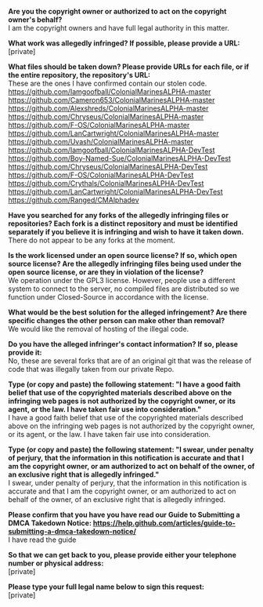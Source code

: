 **Are you the copyright owner or authorized to act on the copyright owner's behalf?**  
I am the copyright owners and have full legal authority in this matter.

**What work was allegedly infringed? If possible, please provide a URL:**  
[private]  

**What files should be taken down? Please provide URLs for each file, or if the entire repository, the repository's URL:**  
These are the ones I have confirmed contain our stolen code.  
https://github.com/Iamgoofball/ColonialMarinesALPHA-master  
https://github.com/Cameron653/ColonialMarinesALPHA-master  
https://github.com/Alexshreds/ColonialMarinesALPHA-master  
https://github.com/Chryseus/ColonialMarinesALPHA-master  
https://github.com/F-OS/ColonialMarinesALPHA-master  
https://github.com/LanCartwright/ColonialMarinesALPHA-master  
https://github.com/Uvash/ColonialMarinesALPHA-master  
https://github.com/Iamgoofball/ColonialMarinesALPHA-DevTest  
https://github.com/Boy-Named-Sue/ColonialMarinesALPHA-DevTest  
https://github.com/Chryseus/ColonialMarinesALPHA-DevTest  
https://github.com/F-OS/ColonialMarinesALPHA-DevTest  
https://github.com/Crythals/ColonialMarinesALPHA-DevTest  
https://github.com/LanCartwright/ColonialMarinesALPHA-DevTest  
https://github.com/Ranged/CMAlphadev  

**Have you searched for any forks of the allegedly infringing files or repositories? Each fork is a distinct repository and must be identified separately if you believe it is infringing and wish to have it taken down.**  
There do not appear to be any forks at the moment.

**Is the work licensed under an open source license? If so, which open source license? Are the allegedly infringing files being used under the open source license, or are they in violation of the license?**  
We operation under the GPL3 license. However, people use a different system to connect to the server, no compiled files are distributed so we function under Closed-Source in accordance with the license.

**What would be the best solution for the alleged infringement? Are there specific changes the other person can make other than removal?**  
We would like the removal of hosting of the illegal code.

**Do you have the alleged infringer's contact information? If so, please provide it:**  
No, these are several forks that are of an original git that was the release of code that was illegally taken from our private Repo.

**Type (or copy and paste) the following statement: "I have a good faith belief that use of the copyrighted materials described above on the infringing web pages is not authorized by the copyright owner, or its agent, or the law. I have taken fair use into consideration."**  
I have a good faith belief that use of the copyrighted materials described above on the infringing web pages is not authorized by the copyright owner, or its agent, or the law. I have taken fair use into consideration.

**Type (or copy and paste) the following statement: "I swear, under penalty of perjury, that the information in this notification is accurate and that I am the copyright owner, or am authorized to act on behalf of the owner, of an exclusive right that is allegedly infringed."**  
I swear, under penalty of perjury, that the information in this notification is accurate and that I am the copyright owner, or am authorized to act on behalf of the owner, of an exclusive right that is allegedly infringed.

**Please confirm that you have you have read our Guide to Submitting a DMCA Takedown Notice: https://help.github.com/articles/guide-to-submitting-a-dmca-takedown-notice/**  
I have read the guide

**So that we can get back to you, please provide either your telephone number or physical address:**  
[private]  

**Please type your full legal name below to sign this request:**  
[private]  
